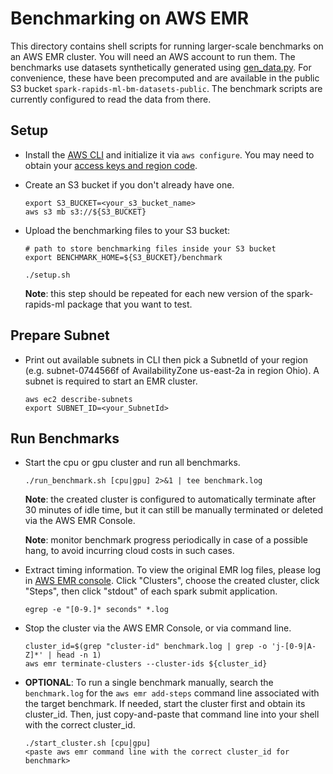 # Benchmarking on AWS EMR

This directory contains shell scripts for running larger-scale benchmarks on an AWS EMR cluster. You will need an AWS account to run them.  The benchmarks use datasets synthetically generated using [gen_data.py](../gen_data.py). For convenience, these have been precomputed and are available in the public S3 bucket `spark-rapids-ml-bm-datasets-public`.  The benchmark scripts are currently configured to read the data from there.

## Setup

- Install the [AWS CLI](https://docs.aws.amazon.com/emr/latest/EMR-on-EKS-DevelopmentGuide/setting-up-cli.html) and initialize it via `aws configure`. You may need to obtain your [access keys and region code](../../../notebooks/aws-emr/README.md).  

- Create an S3 bucket if you don't already have one.
  ```
  export S3_BUCKET=<your_s3_bucket_name>
  aws s3 mb s3://${S3_BUCKET}
  ```

- Upload the benchmarking files to your S3 bucket:
  ```
  # path to store benchmarking files inside your S3 bucket
  export BENCHMARK_HOME=${S3_BUCKET}/benchmark

  ./setup.sh
  ```
  **Note**: this step should be repeated for each new version of the spark-rapids-ml package that you want to test.

## Prepare Subnet 
- Print out available subnets in CLI then pick a SubnetId of your region (e.g. subnet-0744566f of AvailabilityZone us-east-2a in region Ohio). A subnet is required to start an EMR cluster.

  ```
  aws ec2 describe-subnets
  export SUBNET_ID=<your_SubnetId>
  ```
## Run Benchmarks

- Start the cpu or gpu cluster and run all benchmarks.
  ```
  ./run_benchmark.sh [cpu|gpu] 2>&1 | tee benchmark.log
  ```
  **Note**: the created cluster is configured to automatically terminate after 30 minutes of idle time, but it can still be manually terminated or deleted via the AWS EMR Console.

  **Note**: monitor benchmark progress periodically in case of a possible hang, to avoid incurring cloud costs in such cases.

- Extract timing information. To view the original EMR log files, please log in [AWS EMR console](https://console.aws.amazon.com/emr/). Click "Clusters", choose the created cluster, click "Steps", then click "stdout" of each spark submit application.  
  ```
  egrep -e "[0-9.]* seconds" *.log
  ```

- Stop the cluster via the AWS EMR Console, or via command line. 
  ```
  cluster_id=$(grep "cluster-id" benchmark.log | grep -o 'j-[0-9|A-Z]*' | head -n 1)
  aws emr terminate-clusters --cluster-ids ${cluster_id}
  ```
- **OPTIONAL**: To run a single benchmark manually, search the `benchmark.log` for the `aws emr add-steps` command line associated with the target benchmark. If needed, start the cluster first and obtain its cluster_id. Then, just copy-and-paste that command line into your shell with the correct cluster_id.
  ```
  ./start_cluster.sh [cpu|gpu]
  <paste aws emr command line with the correct cluster_id for benchmark>
  ```
